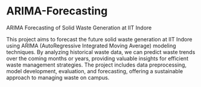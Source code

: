 # ARIMA-Forecasting

ARIMA Forecasting of Solid Waste Generation at IIT Indore

This project aims to forecast the future solid waste generation at IIT Indore using ARIMA (AutoRegressive Integrated Moving Average) modeling techniques. By analyzing historical waste data, we can predict waste trends over the coming months or years, providing valuable insights for efficient waste management strategies. The project includes data preprocessing, model development, evaluation, and forecasting, offering a sustainable approach to managing waste on campus.
